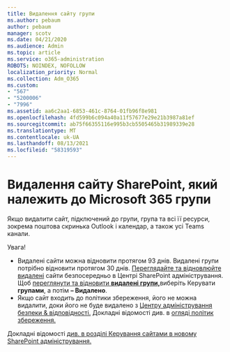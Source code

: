 ```yaml
---
title: Видалення сайту групи
ms.author: pebaum
author: pebaum
manager: scotv
ms.date: 04/21/2020
ms.audience: Admin
ms.topic: article
ms.service: o365-administration
ROBOTS: NOINDEX, NOFOLLOW
localization_priority: Normal
ms.collection: Adm_O365
ms.custom:
- "567"
- "5200006"
- "7996"
ms.assetid: aa6c2aa1-6853-461c-8764-01fb96f8e981
ms.openlocfilehash: 4fd599b6c094a40a11f57677e29e21b3987a81ef
ms.sourcegitcommit: ab75f66355116e995b3cb5505465b31989339e28
ms.translationtype: MT
ms.contentlocale: uk-UA
ms.lasthandoff: 08/13/2021
ms.locfileid: "58319593"
---
```

# <a name="delete-a-sharepoint-site-that-belongs-to-a-microsoft-365-group"></a>Видалення сайту SharePoint, який належить до Microsoft 365 групи

Якщо видалити сайт, підключений до групи, група та всі її ресурси, зокрема поштова скринька Outlook і календар, а також усі Teams канали.
  
Увага!

- Видалені сайти можна відновити протягом 93 днів. Видалені групи потрібно відновити протягом 30 днів. [Переглядайте та відновлюйте видалені](https://admin.microsoft.com/sharepoint?page=recyclebin&modern=true) сайти безпосередньо в Центрі SharePoint адміністрування. Щоб [переглянути та відновити **видалені групи,**](https://admin.microsoft.com/Adminportal/Home?source=applauncher#/deletedgroups)виберіть Керувати **групами**, а потім **– Видалено**.
- Якщо сайт входить до політики збереження, його не можна видалити, доки його не буде видалено з [Центру адміністрування безпеки & відповідності.](https://protection.office.com/?rfr=AdminCenter#/retention) Докладні відомості див. в [огляді політик збереження.](https://docs.microsoft.com/microsoft-365/compliance/retention-policies)
  
Докладні відомості [див. в розділі Керування сайтами в новому SharePoint адміністрування.](https://docs.microsoft.com/sharepoint/manage-sites-in-new-admin-center)
